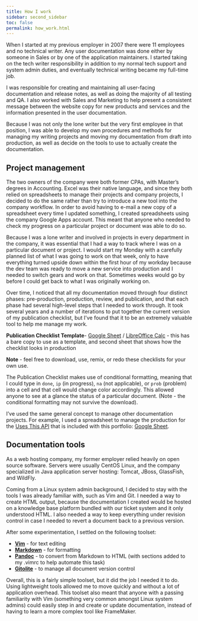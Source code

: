 ```yaml
---
title: How I work
sidebar: second_sidebar
toc: false
permalink: how_work.html
---
```


When I started at my previous employer in 2007 there were 11 employees and no technical writer. Any user documentation was done either by someone in Sales or by one of the application maintainers. I started taking on the tech writer responsibility in addition to my normal tech support and system admin duties, and eventually technical writing became my full-time job. 

I was responsible for creating and maintaining all user-facing documentation and release notes, as well as doing the majority of all testing and QA. I also worked with Sales and Marketing to help present a consistent message between the website copy for new products and services and the information presented in the user documentation. 

Because I was not only the lone writer but the very first employee in that position, I was able to develop my own procedures and methods for managing my writing projects and moving my documentation from draft into production, as well as decide on the tools to use to actually create the documentation. 

## Project management 

The two owners of the company were both former CPAs, with Master’s degrees in Accounting. Excel was their native language, and since they both relied on spreadsheets to manage their projects and company projects, I decided to do the same rather than try to introduce a new tool into the company workflow. In order to avoid having to e-mail a new copy of a spreadsheet every time I updated something, I created spreadsheets using the company Google Apps account. This meant that anyone who needed to check my progress on a particular project or document was able to do so. 


Because I was a lone writer and involved in projects in every department in the company, it was essential that I had a way to track where I was on a particular document or project. I would start my Monday with a carefully planned list of what I was going to work on that week, only to have everything turned upside down within the first hour of my workday because the dev team was ready to move a new service into production and I needed to switch gears and work on that. Sometimes weeks would go by before I could get back to what I was originally working on. 

Over time, I noticed that all my documentation moved through four distinct phases: pre-production, production, review, and publication, and that each phase had several high-level steps that I needed to work through. It took several years and a number of iterations to put together the current version of my publication checklist, but I’ve found that it to be an extremely valuable tool to help me manage my work. 

**Publication Checklist Template**- [Google Sheet](https://docs.google.com/spreadsheets/d/1nx0tdGrUMTLd5dLr8ioB4WH5YXAhnSlF80btHBDX1Tk/edit?usp=sharing "Publication Checklist Template - Google Sheet") / [LibreOffice Calc](/pages/docs/portfolio/how_work/PublicationChecklists.ods "Publication Checklist Tempate - LibreOffice") - this has a bare copy to use as a template, and second sheet that shows how the checklist looks in production

**Note** - feel free to download, use, remix, or redo these checklists for your own use. 

The Publication Checklist makes use of conditional formatting, meaning that I could type in `done`, `ip` (in progress), `na` (not applicable), or `prob` (problem) into a cell and that cell would change color accordingly. This allowed anyone to see at a glance the status of a particular document. (Note - the conditional formatting may not survive the download). 

I’ve used the same general concept to manage other documentation projects. For example, I used a spreadsheet to manage the production for the [Uses This API](/uses-this-api.html "Uses This API") that is included with this portfolio: [Google Sheet](https://docs.google.com/spreadsheets/d/1cWlj3rzlLWvxKwFRGX6fF0QUBLq-8yAazQNwmgTTX9Y/edit?usp=sharing "Uses This Publication Checklist"). 



## Documentation tools 

As a web hosting company, my former employer relied heavily on open source software. Servers were usually CentOS Linux, and the company specialized in Java application server hosting: Tomcat, JBoss, GlassFish, and WildFly. 

Coming from a Linux system admin background, I decided to stay with the tools I was already familiar with, such as Vim and Git. I needed a way to create HTML output, because the documentation I created would be hosted on a knowledge base platform bundled with our ticket system and it only understood HTML. I also needed a way to keep everything under revision control in case I needed to revert a document back to a previous version. 

After some experimentation, I settled on the following toolset: 

* [**Vim**](http://www.vim.org "Vim") - for text editing   
* [**Markdown**](https://en.wikipedia.org/wiki/Markdown "Markdown") - for formatting   
* [**Pandoc**](http://pandoc.org/ "Pandoc") - to convert from Markdown to HTML (with sections added to my .vimrc to help automate this task)  
* [**Gitolite**](http://gitolite.com/gitolite/index.html "Gitolite") - to manage all document version control   

Overall, this is a fairly simple toolset, but it did the job I needed it to do. Using lightweight tools allowed me to move quickly and without a lot of application overhead. This toolset also meant that anyone with a passing familiarity with Vim (something very common amongst Linux system admins) could easily step in and create or update documentation, instead of having to learn a more complex tool like FrameMaker. 

